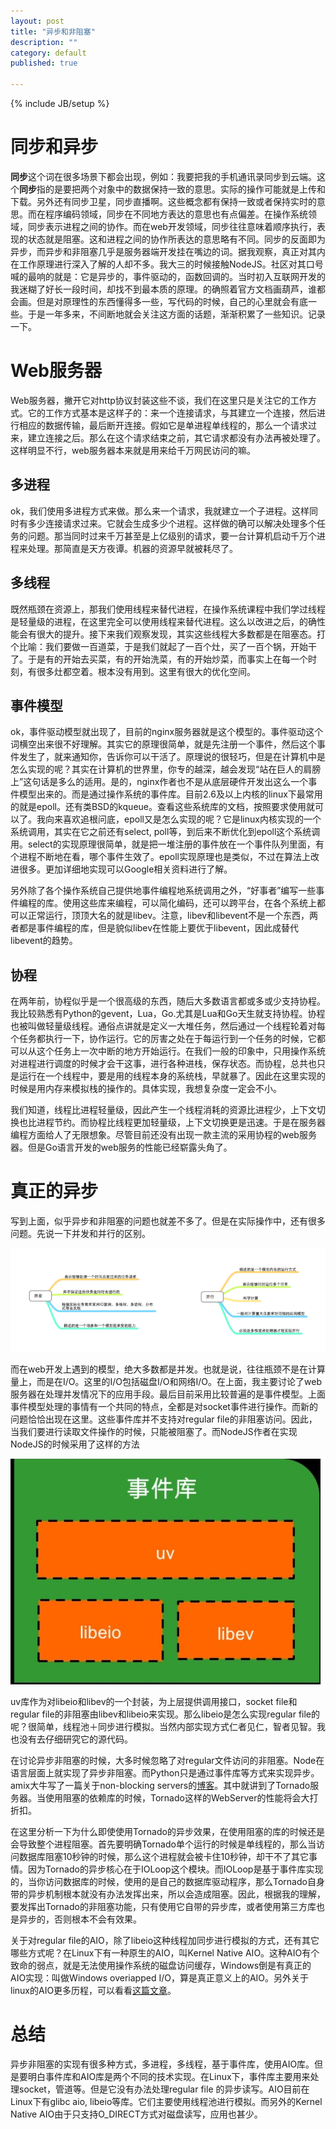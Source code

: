 ```yaml
---
layout: post
title: "异步和非阻塞"
description: ""
category: default
published: true

---
```

{% include JB/setup %}

同步和异步
========

**同步**这个词在很多场景下都会出现，例如：我要把我的手机通讯录同步到云端。这个**同步**指的是要把两个对象中的数据保持一致的意思。实际的操作可能就是上传和下载。另外还有同步卫星，同步直播啊。这些概念都有保持一致或者保持实时的意思。而在程序编码领域，同步在不同地方表达的意思也有点偏差。在操作系统领域，同步表示进程之间的协作。而在web开发领域，同步往往意味着顺序执行，表现的状态就是阻塞。这和进程之间的协作所表达的意思略有不同。同步的反面即为异步，而异步和非阻塞几乎是服务器端开发挂在嘴边的词。据我观察，真正对其内在工作原理进行深入了解的人却不多。我大三的时候接触NodeJS。社区对其口号喊的最响的就是：它是异步的，事件驱动的，函数回调的。当时初入互联网开发的我迷糊了好长一段时间，却找不到最本质的原理。的确照着官方文档画葫芦，谁都会画。但是对原理性的东西懂得多一些，写代码的时候，自己的心里就会有底一些。于是一年多来，不间断地就会关注这方面的话题，渐渐积累了一些知识。记录一下。

Web服务器
========
Web服务器，撇开它对http协议封装这些不谈，我们在这里只是关注它的工作方式。它的工作方式基本是这样子的：来一个连接请求，与其建立一个连接，然后进行相应的数据传输，最后断开连接。假如它是单进程单线程的，那么一个请求过来，建立连接之后。那么在这个请求结束之前，其它请求都没有办法再被处理了。这样明显不行，web服务器本来就是用来给千万网民访问的嘛。

多进程
-----

ok，我们使用多进程方式来做。那么来一个请求，我就建立一个子进程。这样同时有多少连接请求过来。它就会生成多少个进程。这样做的确可以解决处理多个任务的问题。那当同时过来千万甚至是上亿级别的请求，要一台计算机启动千万个进程来处理。那简直是天方夜谭。机器的资源早就被耗尽了。

多线程
-----
既然瓶颈在资源上，那我们使用线程来替代进程，在操作系统课程中我们学过线程是轻量级的进程，在这里完全可以使用线程来替代进程。这么以改进之后，的确性能会有很大的提升。接下来我们观察发现，其实这些线程大多数都是在阻塞态。打个比喻：我们要做一百道菜，于是我们就起了一百个灶，买了一百个锅，开始干了。于是有的开始去买菜，有的开始洗菜，有的开始炒菜，而事实上在每一个时刻，有很多灶都空着。根本没有用到。这里有很大的优化空间。

事件模型
-------

ok，事件驱动模型就出现了，目前的nginx服务器就是这个模型的。事件驱动这个词横空出来很不好理解。其实它的原理很简单，就是先注册一个事件，然后这个事件发生了，就来通知你，告诉你可以干活了。原理说的很轻巧，但是在计算机中是怎么实现的呢？其实在计算机的世界里，你专的越深，越会发现“站在巨人的肩膀上”这句话是多么的适用。是的，nginx作者也不是从底层硬件开发出这么一个事件模型出来的。而是通过操作系统的事件库。目前2.6及以上内核的linux下最常用的就是epoll。还有类BSD的kqueue。查看这些系统库的文档，按照要求使用就可以了。我向来喜欢追根问底，epoll又是怎么实现的呢？它是linux内核实现的一个系统调用，其实在它之前还有select, poll等，到后来不断优化到epoll这个系统调用。select的实现原理很简单，就是把一堆注册的事件放在一个事件队列里面，有个进程不断地在看，哪个事件生效了。epoll实现原理也是类似，不过在算法上改进很多。更加详细地实现可以Google相关资料进行了解。

另外除了各个操作系统自己提供地事件编程地系统调用之外，“好事者”编写一些事件编程的库。使用这些库来编程，可以简化编码，还可以跨平台，在各个系统上都可以正常运行，顶顶大名的就是libev。注意，libev和libevent不是一个东西，两者都是事件编程的库，但是貌似libev在性能上要优于libevent，因此成替代libevent的趋势。

协程
----

在两年前，协程似乎是一个很高级的东西，随后大多数语言都或多或少支持协程。我比较熟悉有Python的gevent，Lua，Go.尤其是Lua和Go天生就支持协程。协程也被叫做轻量级线程。通俗点讲就是定义一大堆任务，然后通过一个线程轮着对每个任务都执行一下，协作运行。它的厉害之处在于每运行到一个任务的时候，它都可以从这个任务上一次中断的地方开始运行。在我们一般的印象中，只用操作系统对进程进行调度的时候才会干这事，进行各种进栈，保存状态。而协程，总共也只是运行在一个线程中，要是用的线程本身的系统栈，早就暴了。因此在这里实现的时候是用内存来模拟栈的操作的。具体实现，我想复杂度一定会不小。

我们知道，线程比进程轻量级，因此产生一个线程消耗的资源比进程少，上下文切换也比进程节约。而协程比线程更加轻量级，上下文切换更是迅速。于是在服务器编程方面给人了无限想象。尽管目前还没有出现一款主流的采用协程的web服务器。但是Go语言开发的web服务的性能已经崭露头角了。


真正的异步
=========

写到上面，似乎异步和非阻塞的问题也就差不多了。但是在实际操作中，还有很多问题。先说一下并发和并行的区别。

![并发和并行](/images/parallen.png)

而在web开发上遇到的模型，绝大多数都是并发。也就是说，往往瓶颈不是在计算量上，而是在I/O。这里的I/O包括磁盘I/O和网络I/O。在上面，我主要讨论了web服务器在处理并发情况下的应用手段。最后目前采用比较普遍的是事件模型。上面事件模型处理的事情有一个共同的特点，全都是对socket事件进行操作。而新的问题恰恰出现在这里。这些事件库并不支持对regular file的非阻塞访问。因此，当我们要进行读取文件操作的时候，只能被阻塞了。而NodeJS作者在实现NodeJS的时候采用了这样的方法

![node事件库](/images/node.png)

uv库作为对libeio和libev的一个封装，为上层提供调用接口，socket file和regular file的非阻塞由libev和libeio来实现。那么libeio是怎么实现regular file的呢？很简单，线程池＋同步进行模拟。当然内部实现方式仁者见仁，智者见智。我也没有去仔细研究它的源代码。

在讨论异步非阻塞的时候，大多时候忽略了对regular文件访问的非阻塞。Node在语言层面上就实现了异步非阻塞。而Python只是通过事件库等方式来实现异步。amix大牛写了一篇关于non-blocking servers的[博客](http://amix.dk/blog/post/19581)。其中就讲到了Tornado服务器。当使用阻塞的依赖库的时候，Tornado这样的WebServer的性能将会大打折扣。

在这里分析一下为什么即使使用Tornado的异步效果，在使用阻塞的库的时候还是会导致整个进程阻塞。首先要明确Tornado单个运行的时候是单线程的，那么当访问数据库阻塞10秒钟的时候，那么这个进程就会被卡住10秒钟，却干不了其它事情。因为Tornado的异步核心在于IOLoop这个模块。而IOLoop是基于事件库实现的，当你访问数据库的时候，使用的是自己的数据库驱动程序，那么Tornado自身带的异步机制根本就没有办法发挥出来，所以会造成阻塞。因此，根据我的理解，要发挥出Tornado的非阻塞功能，只有使用它自带的异步库，或者使用第三方库也是异步的，否则根本不会有效果。

关于对regular file的AIO，除了libeio这种线程加同步进行模拟的方式，还有其它哪些方式呢？在Linux下有一种原生的AIO，叫Kernel Native AIO。这种AIO有个致命的弱点，就是无法使用操作系统的磁盘访问缓存，Windows倒是有真正的AIO实现：叫做Windows overiapped I/O，算是真正意义上的AIO。另外关于linux的AIO更多历程，可以看看[这篇文章](http://www.wzxue.com/linux-kernel-aio%E8%BF%99%E4%B8%AA%E5%A5%87%E8%91%A9/)。

总结
===

异步非阻塞的实现有很多种方式，多进程，多线程，基于事件库，使用AIO库。但是要明白事件库和AIO库是两个不同的技术实现。在Linux下，事件库主要用来处理socket，管道等。但是它没有办法处理regular file 的异步读写。AIO目前在Linux下有glibc aio, libeio等库。它们主要使用线程池进行模拟。而另外的Kernel Native AIO由于只支持O_DIRECT方式对磁盘读写，应用也甚少。
